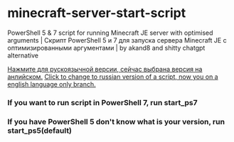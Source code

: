 # minecraft-server-start-script
PowerShell 5 &amp; 7 script for running Minecraft JE server with optimised arguments | Скрипт PowerShell 5 и 7 для запуска сервера Minecraft JE с оптимизированными аргументами | by akand8 and shitty chatgpt alternative


[Нажмите для рускоязычной версии, сейчас выбрана версия на анлийском.](https://github.com/alexkandy8/minecraft-server-start-script/tree/main/README.md)
[Click to change to russian version of a script, now you on a english language only branch.](https://github.com/alexkandy8/minecraft-server-start-script/tree/main/README.md)

### If you want to run script in PowerShell 7, run start_ps7
### If you have PowerShell 5 don't know what is your version, run start_ps5(default)
